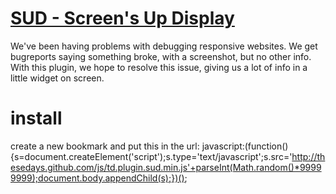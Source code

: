 # [SUD - Screen's Up Display]()

We've been having problems with debugging responsive websites. We get bugreports saying something broke, with a screenshot, but no other info.
With this plugin, we hope to resolve this issue, giving us a lot of info in a little widget on screen.

# install
create a new bookmark and put this in the url: javascript:(function(){s=document.createElement('script');s.type='text/javascript';s.src='http://thesedays.github.com/js/td.plugin.sud.min.js'+parseInt(Math.random()*99999999);document.body.appendChild(s);})();
